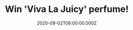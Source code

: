 ---
campaign-uuid: "c-85ae50d2-769f-438d-8693-425a266afb33"
type: "Competition"
category: "Gifts"
date: "2020-09-02T06:00:00.000Z"
end-date: "2020-11-02T23:59:00.000Z"
disable-form: false
is_promoted: false
has_entry_page: true
title: "Win 'Viva La Juicy' perfume!"
competition-description: "<p>'Viva la Juicy' is presented as a gourmet floral fragrance,\
  \ which opens with notes of wild berries and juicy mandarin.  The heart encompasses\
  \ a floral blend of honeysuckle, gardenia and jasmine, while the base notes await\
  \ us with a gourmet rhapsody of amber, caramel, vanilla, sandalwood and pralines.</p>\n\
  <p>An amazing fragance with a flirty feel and ideal for anytime of the day wear.\
  \ Click below and it could be yours.</p>\n"
hero-header: "Win 'Viva La Juicy' perfume!"
terms-confirmation: "N/A"
banner-img: "https://assets.expresslyapp.com/asset-aeea7a21-856f-440c-b2a1-b536d02426b7.jpg"
logo-left-href: "http://club.expressly.io"
logo-left-image: "https://assets.expresslyapp.com/asset-0df3411e-817b-40cc-8341-2945e207bdb3.jpg"
logo-left-title: "Expressly club"
bg-image-hero: "https://assets.expresslyapp.com/asset-6f7b5ba0-d2f1-4340-9977-c25eda363d2c.jpg"
bg-image-first: "https://assets.expresslyapp.com/asset-9560430a-daf1-4665-aba3-4726a588859c.jpg"
section1-content: "<p>The perfume 'Viva la Juicy' is presented as a gourmet floral\
  \ fragrance, which opens with notes of wild berries and juicy mandarin. The heart\
  \ encompasses a floral blend of honeysuckle, gardenia and jasmine, while the base\
  \ notes await us with a gourmet rhapsody of amber, caramel, vanilla, sandalwood\
  \ and pralines.</p>\n<p>The perfume arrives in a typical Juicy Couture bottle with\
  \ a charming ribbon of fuchsia colour. A perfume for juicy girls who want it all,\
  \ with a  flirty feel and ideal for anytime of the day wear.</p>\n<p>Click below\
  \ for a chance to win.</p>\n"
entry-title: "Win 'Viva La Juicy' perfume!"
entry-content: "<p>Enter the draw to win 'Viva La Juicy' perfume by completing the\
  \ form below before 23:59 on the 2nd of November 2020.</p>\n"
has-winner: false
prize-description: "'Viva La Juicy' perfume!"
special-conditions: "Multiple entries are allowed up to one every day."
country-restrictions:
- "GB"
---